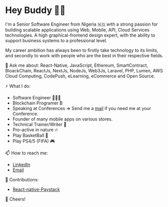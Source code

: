 # Hey Buddy 👋🏾

I'm a Senior Software Engineer from Nigeria 🇳🇬 with a strong passion for building scalable applications using Web, Mobile, API, Cloud Services technologies. A high graphical-frontend design expert, with the ability to support business systems to a professional level. 

My career ambition has always been to firstly take technology to its limits, and secondly to work with people who are the best in their respective fields.


💬 Ask me about: React-Native, JavaScript, Ethereum, SmartContract, BloackChain, ReactJs, NextJs, NodeJs, Web3Js, Laravel, PHP, Lumen, AWS Cloud Computing, CodePush, eLearning, eCommerce and Open Source.


⚡️ What I do:
- Software Engineer 👨🏻‍💻
- Blockchain Programer ₿
- Speaking at Conferences => Send me a [mail](mailto:okechukwu0127@gmail.com) if you need me at your Conference.
- Founder of many mobile apps on various stores.
- Technical Trainer/Writer 🔖
- Pro-active in nature 🔥
- Play BasketBall 🏀 
- Play PS4/5 (FIFA) 🎮


📫 How to reach me:  
- [LinkedIn](https://www.linkedin.com/in/okechukwu-eze-6035734b/)
- [Email](mailto:okechukwu0127@gmail.com)


💎 Contributions: 
- [React-native-Paystack](https://github.com/just1and0/React-Native-Paystack-WebView)

🥂 Cheers!
